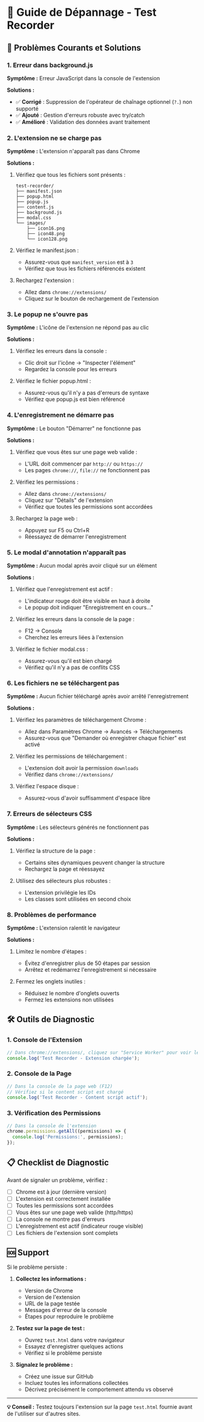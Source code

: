 # 🔧 Guide de Dépannage - Test Recorder

## 🚨 Problèmes Courants et Solutions

### 1. Erreur dans background.js

**Symptôme :** Erreur JavaScript dans la console de l'extension

**Solutions :**
- ✅ **Corrigé** : Suppression de l'opérateur de chaînage optionnel (`?.`) non supporté
- ✅ **Ajouté** : Gestion d'erreurs robuste avec try/catch
- ✅ **Amélioré** : Validation des données avant traitement

### 2. L'extension ne se charge pas

**Symptôme :** L'extension n'apparaît pas dans Chrome

**Solutions :**
1. Vérifiez que tous les fichiers sont présents :
   ```
   test-recorder/
   ├── manifest.json
   ├── popup.html
   ├── popup.js
   ├── content.js
   ├── background.js
   ├── modal.css
   └── images/
       ├── icon16.png
       ├── icon48.png
       └── icon128.png
   ```

2. Vérifiez le manifest.json :
   - Assurez-vous que `manifest_version` est à `3`
   - Vérifiez que tous les fichiers référencés existent

3. Rechargez l'extension :
   - Allez dans `chrome://extensions/`
   - Cliquez sur le bouton de rechargement de l'extension

### 3. Le popup ne s'ouvre pas

**Symptôme :** L'icône de l'extension ne répond pas au clic

**Solutions :**
1. Vérifiez les erreurs dans la console :
   - Clic droit sur l'icône → "Inspecter l'élément"
   - Regardez la console pour les erreurs

2. Vérifiez le fichier popup.html :
   - Assurez-vous qu'il n'y a pas d'erreurs de syntaxe
   - Vérifiez que popup.js est bien référencé

### 4. L'enregistrement ne démarre pas

**Symptôme :** Le bouton "Démarrer" ne fonctionne pas

**Solutions :**
1. Vérifiez que vous êtes sur une page web valide :
   - L'URL doit commencer par `http://` ou `https://`
   - Les pages `chrome://`, `file://` ne fonctionnent pas

2. Vérifiez les permissions :
   - Allez dans `chrome://extensions/`
   - Cliquez sur "Détails" de l'extension
   - Vérifiez que toutes les permissions sont accordées

3. Rechargez la page web :
   - Appuyez sur F5 ou Ctrl+R
   - Réessayez de démarrer l'enregistrement

### 5. Le modal d'annotation n'apparaît pas

**Symptôme :** Aucun modal après avoir cliqué sur un élément

**Solutions :**
1. Vérifiez que l'enregistrement est actif :
   - L'indicateur rouge doit être visible en haut à droite
   - Le popup doit indiquer "Enregistrement en cours..."

2. Vérifiez les erreurs dans la console de la page :
   - F12 → Console
   - Cherchez les erreurs liées à l'extension

3. Vérifiez le fichier modal.css :
   - Assurez-vous qu'il est bien chargé
   - Vérifiez qu'il n'y a pas de conflits CSS

### 6. Les fichiers ne se téléchargent pas

**Symptôme :** Aucun fichier téléchargé après avoir arrêté l'enregistrement

**Solutions :**
1. Vérifiez les paramètres de téléchargement Chrome :
   - Allez dans Paramètres Chrome → Avancés → Téléchargements
   - Assurez-vous que "Demander où enregistrer chaque fichier" est activé

2. Vérifiez les permissions de téléchargement :
   - L'extension doit avoir la permission `downloads`
   - Vérifiez dans `chrome://extensions/`

3. Vérifiez l'espace disque :
   - Assurez-vous d'avoir suffisamment d'espace libre

### 7. Erreurs de sélecteurs CSS

**Symptôme :** Les sélecteurs générés ne fonctionnent pas

**Solutions :**
1. Vérifiez la structure de la page :
   - Certains sites dynamiques peuvent changer la structure
   - Rechargez la page et réessayez

2. Utilisez des sélecteurs plus robustes :
   - L'extension privilégie les IDs
   - Les classes sont utilisées en second choix

### 8. Problèmes de performance

**Symptôme :** L'extension ralentit le navigateur

**Solutions :**
1. Limitez le nombre d'étapes :
   - Évitez d'enregistrer plus de 50 étapes par session
   - Arrêtez et redémarrez l'enregistrement si nécessaire

2. Fermez les onglets inutiles :
   - Réduisez le nombre d'onglets ouverts
   - Fermez les extensions non utilisées

## 🛠️ Outils de Diagnostic

### 1. Console de l'Extension
```javascript
// Dans chrome://extensions/, cliquez sur "Service Worker" pour voir les logs
console.log('Test Recorder - Extension chargée');
```

### 2. Console de la Page
```javascript
// Dans la console de la page web (F12)
// Vérifiez si le content script est chargé
console.log('Test Recorder - Content script actif');
```

### 3. Vérification des Permissions
```javascript
// Dans la console de l'extension
chrome.permissions.getAll((permissions) => {
  console.log('Permissions:', permissions);
});
```

## 📋 Checklist de Diagnostic

Avant de signaler un problème, vérifiez :

- [ ] Chrome est à jour (dernière version)
- [ ] L'extension est correctement installée
- [ ] Toutes les permissions sont accordées
- [ ] Vous êtes sur une page web valide (http/https)
- [ ] La console ne montre pas d'erreurs
- [ ] L'enregistrement est actif (indicateur rouge visible)
- [ ] Les fichiers de l'extension sont complets

## 🆘 Support

Si le problème persiste :

1. **Collectez les informations :**
   - Version de Chrome
   - Version de l'extension
   - URL de la page testée
   - Messages d'erreur de la console
   - Étapes pour reproduire le problème

2. **Testez sur la page de test :**
   - Ouvrez `test.html` dans votre navigateur
   - Essayez d'enregistrer quelques actions
   - Vérifiez si le problème persiste

3. **Signalez le problème :**
   - Créez une issue sur GitHub
   - Incluez toutes les informations collectées
   - Décrivez précisément le comportement attendu vs observé

---

**💡 Conseil :** Testez toujours l'extension sur la page `test.html` fournie avant de l'utiliser sur d'autres sites.
